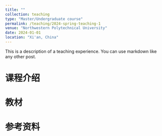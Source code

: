 ```yaml
---
title: ""
collection: teaching
type: "Master/Undergraduate course"
permalink: /teaching/2024-spring-teaching-1
venue: "Northwestern Polytechnical University"
date: 2024-01-01
location: "Xi'an, China"
---
```


This is a description of a teaching experience. You can use markdown like any other post.

课程介绍
======

教材
======

参考资料
======